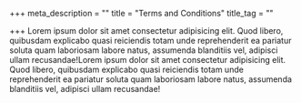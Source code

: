 +++
meta_description = ""
title = "Terms and Conditions"
title_tag = ""

+++
Lorem ipsum dolor sit amet consectetur adipisicing elit. Quod libero, quibusdam explicabo quasi reiciendis totam unde reprehenderit ea pariatur soluta quam laboriosam labore natus, assumenda blanditiis vel, adipisci ullam recusandae!Lorem ipsum dolor sit amet consectetur adipisicing elit. Quod libero, quibusdam explicabo quasi reiciendis totam unde reprehenderit ea pariatur soluta quam laboriosam labore natus, assumenda blanditiis vel, adipisci ullam recusandae!